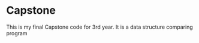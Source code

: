 Capstone
========

This is my final Capstone code for 3rd year.  It is a data structure comparing program
